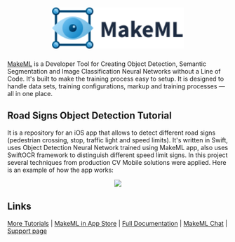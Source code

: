 <h1 align="center">
<img src="images/logo_vector.svg" width=300px href="https://makeml.app?from=github_road_signs" alt="Object Detection, Semantic Segmentation and Image Classification MakeML">
</h1>

[MakeML](https://makeml.app?from=github_road_signs) is a Developer Tool for Creating Object Detection, Semantic Segmentation and Image Classification Neural Networks without a Line of Code. It's built to make the training process easy to setup. It is designed to handle data sets, training configurations, markup and training processes — all in one place.

## Road Signs Object Detection Tutorial
It is a repository for an iOS app that allows to detect different road signs (pedestrian crossing, stop, traffic light and speed limits). It's written in Swift, uses Object Detection Neural Network trained using MakeML app, also uses SwiftOCR framework to distinguish different speed limit signs.
In this project several techniques from production CV Mobile solutions were applied. Here is an example of how the app works:

<div align="center">
<img src="images/road_signs.gif">
</div>

## Links

[More Tutorials](https://makeml.app/tutorials?from=github_road_signs) | [MakeML in App Store](https://apps.apple.com/us/app/makeml/id1469520792?mt=12) | [Full Documentation](https://makeml.app/docs/doc1?from=github_still_image_object_detection) | [MakeML Chat](https://discordapp.com/invite/vgcG3Su) | [Support page](https://makeml.app/support?from=github_still_image_object_detection)
